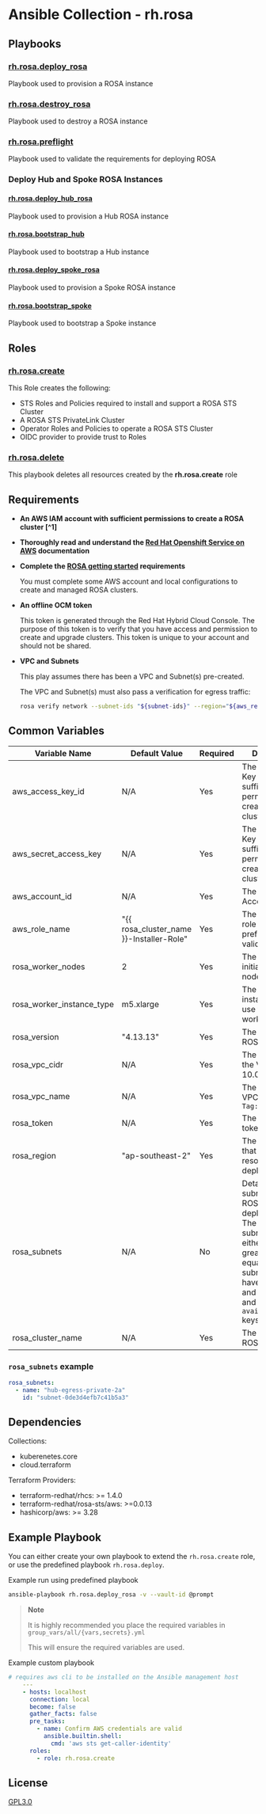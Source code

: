 # Ansible Collection - rh.rosa

## Playbooks

### [rh.rosa.deploy_rosa](playbooks/README.md)

Playbook used to provision a ROSA instance

### [rh.rosa.destroy_rosa](playbooks/README.md)

Playbook used to destroy a ROSA instance

### [rh.rosa.preflight](playbooks/README.md)

Playbook used to validate the requirements for deploying ROSA

### Deploy Hub and Spoke ROSA Instances

#### [rh.rosa.deploy_hub_rosa](playbooks/README.md)

Playbook used to provision a Hub ROSA instance

#### [rh.rosa.bootstrap_hub](playbooks/README.md)

Playbook used to bootstrap a Hub instance

#### [rh.rosa.deploy_spoke_rosa](playbooks/README.md)

Playbook used to provision a Spoke ROSA instance

#### [rh.rosa.bootstrap_spoke](playbooks/README.md)

Playbook used to bootstrap a Spoke instance

## Roles

### [rh.rosa.create](roles/create/README.md)

This Role creates the following:

- STS Roles and Policies required to install and support a ROSA STS Cluster
- A ROSA STS PrivateLink Cluster
- Operator Roles and Policies to operate a ROSA STS Cluster
- OIDC provider to provide trust to Roles

### [rh.rosa.delete](roles/delete/README.md)

This playbook deletes all resources created by the **rh.rosa.create** role

## Requirements

- **An AWS IAM account with sufficient permissions to create a ROSA cluster [^1]**

- **Thoroughly read and understand the [Red Hat Openshift Service on AWS](https://docs.aws.amazon.com/ROSA/latest/userguide/what-is-rosa.html) documentation**

- **Complete the [ROSA getting started](https://console.redhat.com/openshift/create/rosa/getstarted) requirements**

  You must complete some AWS account and local configurations to create and managed ROSA clusters.

- **An offline OCM token**

  This token is generated through the Red Hat Hybrid Cloud Console. The purpose of this token is to verify that you have access and permission to create and upgrade clusters. This token is unique to your account and should not be shared.

- **VPC and Subnets**

  This play assumes there has been a VPC and Subnet(s) pre-created.

  The VPC and Subnet(s) must also pass a verification for egress traffic:

  ```bash
  rosa verify network --subnet-ids "${subnet-ids}" --region="${aws_region}" --role-arn="arn:aws:iam::${aws_account}:role/${role-name}"
  ````

## Common Variables

| Variable Name | Default Value | Required | Description |
| --- | --- | --- | --- |
| aws_access_key_id | N/A | Yes | The AWS Access Key with sufficient permissions to create a ROSSA cluster |
| aws_secret_access_key | N/A | Yes | The AWS Access Key with sufficient permissions to create a ROSSA cluster |
| aws_account_id | N/A | Yes | The AWS Account ID |
| aws_role_name | "{{ rosa_cluster_name }}-Installer-Role" | Yes | The name of the role used for the preflight validations |
| rosa_worker_nodes | 2 | Yes | The number of initial work nodes |
| rosa_worker_instance_type | m5.xlarge | Yes | The EC2 instance type to use for the ROSA worker nodes |
| rosa_version | "4.13.13" | Yes | The version of ROSA to deploy |
| rosa_vpc_cidr | N/A | Yes | The subnet of the VPC EG 10.0.0.0/24 |
| rosa_vpc_name | N/A | Yes | The Name of the VPC as found in `Tag:Name` |
| rosa_token | N/A | Yes | The offline OCM token |
| rosa_region | "ap-southeast-2" | Yes | The AWS Region that the resources will be deployed into |
| rosa_subnets | N/A | No | Details of the subnet(s) that ROSA should be deployed into. The quanity of subnets can either be 1, or greater than or equal to 3. Each subnet must have a `name` key, and may have `id`, and `availbility_zone` keys too. |
| rosa_cluster_name | N/A | Yes | The name of the ROSA cluster |

### `rosa_subnets` example

```yaml
rosa_subnets:
  - name: "hub-egress-private-2a"
    id: "subnet-0de3d4efb7c41b5a3"
```

## Dependencies

Collections:
- kuberenetes.core
- cloud.terraform

Terraform Providers:
- terraform-redhat/rhcs: >= 1.4.0
- terraform-redhat/rosa-sts/aws: >=0.0.13
- hashicorp/aws: >= 3.28

## Example Playbook

You can either create your own playbook to extend the `rh.rosa.create` role, or use the predefined playbook `rh.rosa.deploy`.

Example run using predefined playbook

```bash
ansible-playbook rh.rosa.deploy_rosa -v --vault-id @prompt
```

> **Note**
>
> It is highly recommended you place the required variables in `group_vars/all/{vars,secrets}.yml`
>
> This will ensure the required variables are used.

Example custom playbook

```yaml
# requires aws cli to be installed on the Ansible management host
    ---
    - hosts: localhost
      connection: local
      become: false
      gather_facts: false
      pre_tasks:
        - name: Confirm AWS credentials are valid
          ansible.builtin.shell:
            cmd: 'aws sts get-caller-identity'
      roles:
        - role: rh.rosa.create
```

## License

[GPL3.0](LICENSE)
